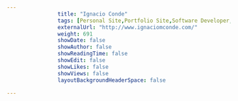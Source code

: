---
                title: "Ignacio Conde"
                tags: [Personal Site,Portfolio Site,Software Developer,Videogame Developer]
                externalUrl: "http://www.ignaciomconde.com/"
                weight: 691
                showDate: false
                showAuthor: false
                showReadingTime: false
                showEdit: false
                showLikes: false
                showViews: false
                layoutBackgroundHeaderSpace: false
                ---
